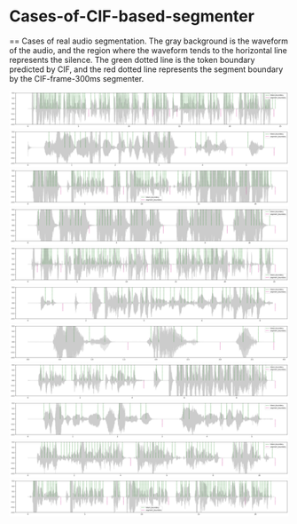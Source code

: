 # Cases-of-CIF-based-segmenter
==
Cases of real audio segmentation. 
The gray background is the waveform of the audio, and the region where the waveform tends to the horizontal line represents the silence. 
The green dotted line is the token boundary predicted by CIF, and the red dotted line represents the segment boundary by the CIF-frame-300ms segmenter.

![Case1](https://raw.githubusercontent.com/Susanna1999/Cases-of-CIF-based-segmenter/main/figure/05d810ff-4df3-47e1-a2b2-f47995d0243f_01_29.png)
![Case2](https://raw.githubusercontent.com/Susanna1999/Cases-of-CIF-based-segmenter/main/figure/05d810ff-4df3-47e1-a2b2-f47995d0243f_03_5.png)
![Case3](https://raw.githubusercontent.com/Susanna1999/Cases-of-CIF-based-segmenter/main/figure/05d810ff-4df3-47e1-a2b2-f47995d0243f_05_28.png)
![Case4](https://raw.githubusercontent.com/Susanna1999/Cases-of-CIF-based-segmenter/main/figure/05d810ff-4df3-47e1-a2b2-f47995d0243f_06_18.png)
![Case5](https://raw.githubusercontent.com/Susanna1999/Cases-of-CIF-based-segmenter/main/figure/1d3362c2-10d1-4e7a-a34c-17e0ffc50e74_01_10.png)
![Case6](https://raw.githubusercontent.com/Susanna1999/Cases-of-CIF-based-segmenter/main/figure/1d3362c2-10d1-4e7a-a34c-17e0ffc50e74_01_26.png)
![Case7](https://raw.githubusercontent.com/Susanna1999/Cases-of-CIF-based-segmenter/main/figure/1d3362c2-10d1-4e7a-a34c-17e0ffc50e74_02_19.png)
![Case8](https://raw.githubusercontent.com/Susanna1999/Cases-of-CIF-based-segmenter/main/figure/1d3362c2-10d1-4e7a-a34c-17e0ffc50e74_03_34.png)
![Case9](https://raw.githubusercontent.com/Susanna1999/Cases-of-CIF-based-segmenter/main/figure/2ca5b9ad-03f0-4019-8ac3-af49573a80a2_04_12.png)
![Case10](https://raw.githubusercontent.com/Susanna1999/Cases-of-CIF-based-segmenter/main/figure/6bbef4d0-5f32-416f-8822-34fe0fe0b2e5_06_5.png)
![Case11](https://raw.githubusercontent.com/Susanna1999/Cases-of-CIF-based-segmenter/main/figure/6bbef4d0-5f32-416f-8822-34fe0fe0b2e5_06_13.png)
